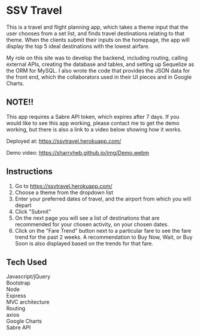 # SSV Travel

This is a travel and flight planning app, which takes a theme input that the user chooses from a set list, and finds travel destinations relating to that theme. When the clients submit their inputs on the homepage, the app will display the top 5 ideal destinations with the lowest airfare.

My role on this site was to develop the backend, including routing, calling external APIs, creating the database and tables, and setting up Sequelize as the ORM for MySQL. I also wrote the code that provides the JSON data for the front end, which the collaborators used in their UI pieces and in Google Charts. 

## NOTE!!
This app requires a Sabre API token, which expires after 7 days. If you would like to see this app working, please contact me to get the demo working, but there is also a link to a video below showing how it works.

Deployed at: https://ssvtravel.herokuapp.com/

Demo video: https://sharryheb.github.io/img/Demo.webm

## Instructions
1. Go to https://ssvtravel.herokuapp.com/
2. Choose a theme from the dropdown list
3. Enter your preferred dates of travel, and the airport from which you will depart
4. Click "Submit"
5. On the next page you will see a list of destinations that are recommended for your chosen activity, on your chosen dates. 
6. Click on the "Fare Trend" button next to a particular fare to see the fare trend for the past 2 weeks. A recommendation to Buy Now, Wait, or Buy Soon is also displayed based on the trends for that fare.

## Tech Used
Javascript/jQuery  
Bootstrap  
Node  
Express  
MVC architecture  
Routing  
axios  
Google Charts  
Sabre API  
